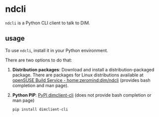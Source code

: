 # ndcli

`ndcli` is a Python CLI client to talk to DIM.

## usage

To use `ndcli`, install it in your Python environment.

There are two options to do that:

1. **Distribution packages**: Download and install a distribution-packaged package. There are packages for Linux distributions available at [openSUSE Build Service - home:zeromind:dim/ndcli](https://build.opensuse.org/package/show/home:zeromind:dim/ndcli) (provides bash completion and man page).
2. **Python PIP**: [PyPI dimclient-cli](https://pypi.org/project/dimclient/) (does not provide bash completion or man page)

    ```sh
    pip install dimclient-cli
    ```
